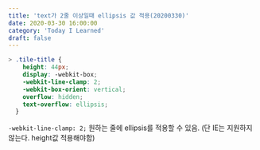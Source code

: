 ```yaml
---
title: 'text가 2줄 이상일때 ellipsis 값 적용(20200330)'
date: 2020-03-30 16:00:00
category: 'Today I Learned'
draft: false
---
```




```scss
> .tile-title {
    height: 44px;
    display: -webkit-box;
    -webkit-line-clamp: 2;
    -webkit-box-orient: vertical;
    overflow: hidden;
    text-overflow: ellipsis;
  }
```

`-webkit-line-clamp: 2;` 원하는 줄에 ellipsis를 적용할 수 있음. (단 IE는 지원하지 않는다. height값 적용해야함)

